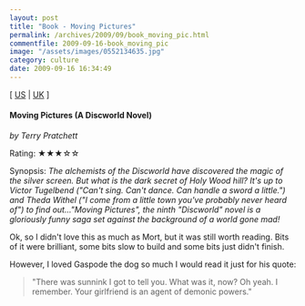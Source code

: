 ```yaml
---
layout: post
title: "Book - Moving Pictures"
permalink: /archives/2009/09/book_moving_pic.html
commentfile: 2009-09-16-book_moving_pic
image: "/assets/images/0552134635.jpg"
category: culture
date: 2009-09-16 16:34:49
---
```


\[ [US](http://www.amazon.com/o/asin/0552134635) | [UK](http://www.amazon.co.uk/o/asin/0552134635) \]

#### Moving Pictures (A Discworld Novel)

<em>by Terry Pratchett</em>

Rating: ★★★☆☆

<div class="book_synopsis" markdown="1">
Synopsis: <em>The alchemists of the Discworld have discovered the magic of the silver screen. But what is the dark secret of Holy Wood hill? It's up to Victor Tugelbend ("Can't sing. Can't dance. Can handle a sword a little.") and Theda Withel ("I come from a little town you've probably never heard of") to find out..."Moving Pictures", the ninth "Discworld" novel is a gloriously funny saga set against the background of a world gone mad!</em>
</div>

Ok, so I didn't love this as much as Mort, but it was still worth reading. Bits of it were brilliant, some bits slow to build and some bits just didn't finish.

However, I loved Gaspode the dog so much I would read it just for his quote:

> "There was sunnink I got to tell you. What was it, now? Oh yeah. I remember. Your girlfriend is an agent of demonic powers."
